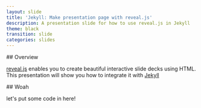 ```yaml
---
layout: slide
title: 'Jekyll: Make presentation page with reveal.js'
description: A presentation slide for how to use reveal.js in Jekyll
theme: black
transition: slide
categories: slides
---
```

<section data-markdown>
## Overview

[reveal.js](https://github.com/hakimel/reveal.js/) enables you to create
beautiful interactive slide decks using HTML. This presentation will show you
how to integrate it with [Jekyll](http://jekyllrb.com/)
</section>
<section data-markdown>
## Woah

let's put some code in here!
</section>
